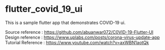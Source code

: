 # flutter_covid_19_ui
This is a sample flutter app that demonstrates COVID-19 ui.

Source reference : https://github.com/abuanwar072/C0VID-19-Flutter-UI 
Design reference : https://www.uplabs.com/posts/corona-virus-update-app 
Tutorial Reference : https://www.youtube.com/watch?v=axWBN1aotQk
